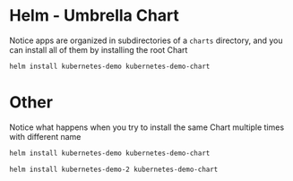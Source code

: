 # Helm - Umbrella Chart

Notice apps are organized in subdirectories of a `charts` directory, and you can install all of them by installing the root Chart
```bash
helm install kubernetes-demo kubernetes-demo-chart
```

# Other

Notice what happens when you try to install the same Chart multiple times with different name
```bash
helm install kubernetes-demo kubernetes-demo-chart
```
```bash
helm install kubernetes-demo-2 kubernetes-demo-chart 
```
